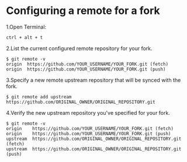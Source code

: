 # Configuring a remote for a fork

1.Open Terminal:

	ctrl + alt + t

2.List the current configured remote repository for your fork.

	$ git remote -v
	origin  https://github.com/YOUR_USERNAME/YOUR_FORK.git (fetch)
	origin  https://github.com/YOUR_USERNAME/YOUR_FORK.git (push)

3.Specify a new remote upstream repository that will be synced with the fork.

	$ git remote add upstream https://github.com/ORIGINAL_OWNER/ORIGINAL_REPOSITORY.git

4.Verify the new upstream repository you've specified for your fork.

	$ git remote -v
	origin    https://github.com/YOUR_USERNAME/YOUR_FORK.git (fetch)
	origin    https://github.com/YOUR_USERNAME/YOUR_FORK.git (push)
	upstream  https://github.com/ORIGINAL_OWNER/ORIGINAL_REPOSITORY.git (fetch)
	upstream  https://github.com/ORIGINAL_OWNER/ORIGINAL_REPOSITORY.git (push)


